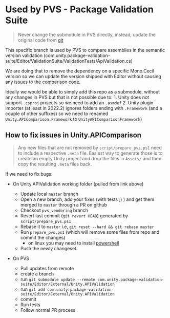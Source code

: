 # Used by PVS - Package Validation Suite

> Never change the submodule in PVS directly, instead, update the original code from [git](git@github.cds.internal.unity3d.com:unity/Unity.APIValidation.git)

This specific branch is used by PVS to compare assemblies in the semantic version validation (com.unity.package-validation-suite/Editor/ValidationSuite/ValidationTests/ApiValidation.cs)

We are doing that to remove the dependency on a specific Mono.Cecil version so we can update the version shipped with Editor without causing any issues to
the comparison code.

Ideally we would be able to simply add this repo as a submodule, without any changes in PVS but that is not possible due to:
    1. Unity does not support `.csproj` projects so we need to add an `.asmdef`
    2. Unity plugin importer (at least in 2022.2) ignores folders ending with
       `.Framework` (and a couple of other suffixes) so we need to renamed
       `Unity.APIComparison.Framework` to `UnityAPIComparisonFramework`)
## How to fix issues in Unity.APIComparison

> Any new files that are not removed by `script/prepare_pvs.ps1` need to include a respective  `.meta` file.
> Easiest way to generate those is to create an empty Unity project and drop the files in `Assets/` and
> then copy the resulting `.meta` files back.

If we need to fix bugs:

- On Unity.APIValidation working folder (pulled from link above)
  - Update local `master` branch
  - Open a new branch, add your fixes (with tests ;) ) and get them merged to `master` through a PR on github
  - Checkout `pvs_vendoring` branch
  - Revert last commit (`git revert HEAD`) generated by `script/prepare_pvs.ps1`
  - Rebase it to `master` i.e, `git reset --hard && git rebase master`
  - Run `prepare_pvs.ps1` (which will remove some files from repo and commit the changes)
    - on linux you may need to install [powershell](https://docs.microsoft.com/en-us/powershell/scripting/install/installing-powershell-on-linux?view=powershell-7.2)
  - Push the newly changeset.
  
- On PVS
  - Pull updates from remote
  - create a branch
  - run `git submodule update --remote com.unity.package-validation-suite/Editor/External/Unity.APIValidation`
  - run `git add com.unity.package-validation-suite/Editor/External/Unity.APIValidation`
  - commit
  - Run tests
  - Follow normal PR process
